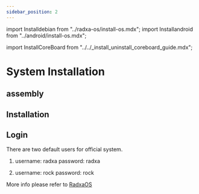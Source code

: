 ```yaml
---
sidebar_position: 2
---
```


import Installdebian from "../radxa-os/install-os.mdx";
import Installandroid from "../android/install-os.mdx";

import InstallCoreBoard from "../../\_install_uninstall_coreboard_guide.mdx";

# System Installation

## assembly

<InstallCoreBoard/>

## Installation

<Tabs queryString="target">
  <TabItem value="Radxa-OS" label="Radxa-os">

<Installdebian />

  </TabItem>
  <TabItem value="Android" label="Android">

<Installandroid />

  </TabItem>
</Tabs>

## Login

There are two default users for official system.

1. username: radxa password: radxa

2. username: rock password: rock

More info please refer to [RadxaOS](../radxa-os)
